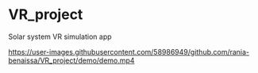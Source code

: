 # VR_project
 Solar system VR simulation app

https://user-images.githubusercontent.com/58986949/github.com/rania-benaissa/VR_project/demo/demo.mp4
